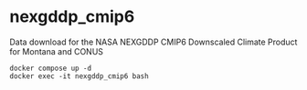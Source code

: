# nexgddp_cmip6
Data download for the NASA NEXGDDP CMIP6 Downscaled Climate Product for Montana and CONUS

```{bash}
docker compose up -d
docker exec -it nexgddp_cmip6 bash
```
